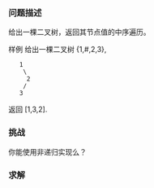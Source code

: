 ### 问题描述

给出一棵二叉树，返回其节点值的中序遍历。

样例
给出一棵二叉树 {1,#,2,3},

```
   1
    \
     2
    /
   3
```

返回 [1,3,2].

### 挑战

你能使用非递归实现么？


### 求解
